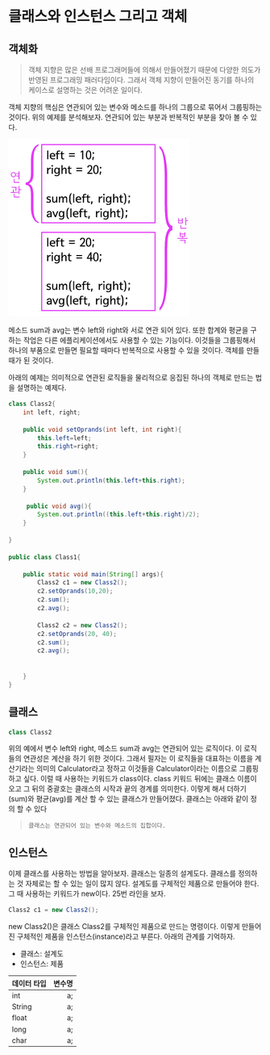# 클래스와 인스턴스 그리고 객체

## 객체화

>객체 지향은 많은 선배 프로그래머들에 의해서 만들어졌기 때문에 다양한 의도가 반영된 프로그래밍 패러다임이다. 그래서 객체 지향이 만들어진 동기를 하나의 케이스로 설명하는 것은 어려운 일이다.

객체 지향의 핵심은 연관되어 있는 변수와 메소드를 하나의 그룹으로 묶어서 그룹핑하는 것이다. 위의 예제를 분석해보자. 연관되어 있는 부분과 반복적인 부분을 찾아 볼 수 있다.

<img src="photo.png">

메소드 sum과 avg는 변수 left와 right와 서로 연관 되어 있다. 또한 합계와 평균을 구하는 작업은 다른 에플리케이션에서도 사용할 수 있는 기능이다. 이것들을 그룹핑해서 하나의 부품으로 만들면 필요할 때마다 반복적으로 사용할 수 있을 것이다. 객체를 만들 때가 된 것이다.

아래의 예제는 의미적으로 연관된 로직들을 물리적으로 응집된 하나의 객체로 만드는 법을 설명하는 예제다.

```java
class Class2{
    int left, right;

    public void setOprands(int left, int right){
        this.left=left;
        this.right=right;
    }

    public void sum(){
        System.out.println(this.left+this.right);
    }

     public void avg(){
        System.out.println((this.left+this.right)/2);
    }

}

public class Class1{

    public static void main(String[] args){
        Class2 c1 = new Class2();
        c2.setOprands(10,20);
        c2.sum();
        c2.avg();

        Class2 c2 = new Class2();
        c2.setOprands(20, 40);
        c2.sum();       
        c2.avg();


    }
}
```


## 클래스

```java
class Class2
```

위의 예에서 변수 left와 right, 메소드 sum과 avg는 연관되어 있는 로직이다. 이 로직들의 연관성은 계산을 하기 위한 것이다. 그래서 필자는 이 로직들을 대표하는 이름을 계산기라는 의미의 Calculator라고 정하고 이것들을 Calculator이라는 이름으로 그룹핑하고 싶다. 이럴 때 사용하는 키워드가 class이다. class 키워드 뒤에는 클래스 이름이 오고 그 뒤의 중괄호는 클래스의 시작과 끝의 경계를 의미한다. 이렇게 해서 더하기(sum)와 평균(avg)를 계산 할 수 있는 클래스가 만들어졌다. 클래스는 아래와 같이 정의 할 수 있다

>`클래스는 연관되어 있는 변수와 메소드의 집합이다.`

## 인스턴스

이제 클래스를 사용하는 방법을 알아보자. 클래스는 일종의 설계도다. 클래스를 정의하는 것 자체로는 할 수 있는 일이 많지 않다. 설계도를 구체적인 제품으로 만들어야 한다. 그 때 사용하는 키워드가 new이다. 25번 라인을 보자.

```java
Class2 c1 = new Class2();
```
new Class2()은 클래스 Class2를 구체적인 제품으로 만드는 명령이다. 이렇게 만들어진 구체적인 제품을 인스턴스(instance)라고 부른다. 아래의 관계를 기억하자.

- 클래스: 설계도
- 인스턴스: 제품

|데이터 타입|변수명|
|:--|--:|
|int|a;|
|String|a;|
|float|a;|
|long|a;|
|char|a;

